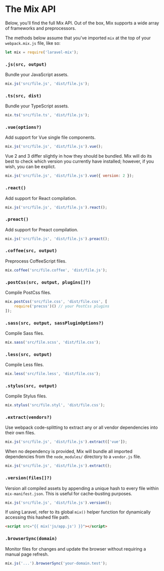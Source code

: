 # The Mix API

Below, you'll find the full Mix API. Out of the box, Mix supports a wide array of frameworks and preprocessors.

The methods below assume that you've imported `mix` at the top of your `webpack.mix.js` file, like so:

```js
let mix = require('laravel-mix');
```

### `.js(src, output)`

Bundle your JavaScript assets.

```js
mix.js('src/file.js', 'dist/file.js');
```

### `.ts(src, dist)`

Bundle your TypeScript assets.

```js
mix.ts('src/file.ts', 'dist/file.js');
```

### `.vue(options?)`

Add support for Vue single file components.

```js
mix.js('src/file.js', 'dist/file.js').vue();
```

Vue 2 and 3 differ slightly in how they should be bundled. Mix will do its best to check which
version you currently have installed; however, if you wish, you can be explict.

```js
mix.js('src/file.js', 'dist/file.js').vue({ version: 2 });
```

### `.react()`

Add support for React compilation.

```js
mix.js('src/file.js', 'dist/file.js').react();
```

### `.preact()`

Add support for Preact compilation.

```js
mix.js('src/file.js', 'dist/file.js').preact();
```

### `.coffee(src, output)`

Preprocess CoffeeScript files.

```js
mix.coffee('src/file.coffee', 'dist/file.js');
```

### `.postCss(src, output, plugins[]?)`

Compile PostCss files.

```js
mix.postCss('src/file.css', 'dist/file.css', [
    require('precss')() // your PostCss plugins
]);
```

### `.sass(src, output, sassPluginOptions?)`

Compile Sass files.

```js
mix.sass('src/file.scss', 'dist/file.css');
```

### `.less(src, output)`

Compile Less files.

```js
mix.less('src/file.less', 'dist/file.css');
```

### `.stylus(src, output)`

Compile Stylus files.

```js
mix.stylus('src/file.styl', 'dist/file.css');
```

### `.extract(vendors?)`

Use webpack code-splitting to extract any or all vendor dependencies into their own files.

```js
mix.js('src/file.js', 'dist/file.js').extract(['vue']);
```

When no dependency is provided, Mix will bundle all imported dependencies from the `node_modules/` directory to a `vendor.js` file.

```js
mix.js('src/file.js', 'dist/file.js').extract();
```

### `.version(files[]?)`

Version all compiled assets by appending a unique hash to every file within `mix-manifest.json`. This is useful for cache-busting purposes.

```js
mix.js('src/file.js', 'dist/file.js').version();
```

If using Laravel, refer to its global `mix()` helper function for dynamically accessing this hashed file path.

```html
<script src="{{ mix('js/app.js') }}"></script>
```

### `.browserSync(domain)`

Monitor files for changes and update the browser without requiring a manual page refresh.

```js
mix.js('...').browserSync('your-domain.test');
```
